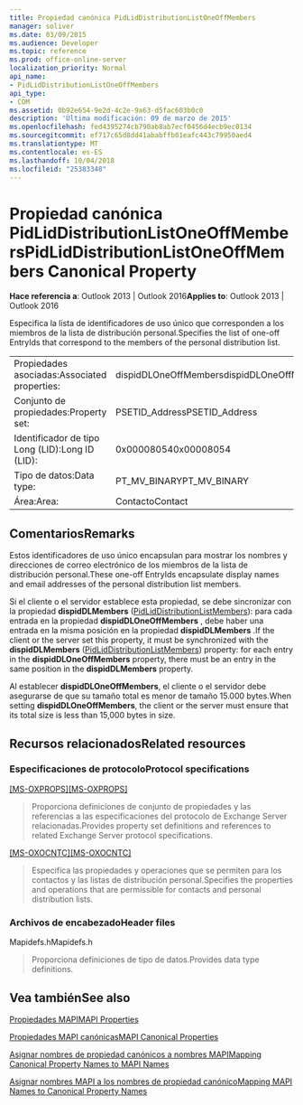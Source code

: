 ```yaml
---
title: Propiedad canónica PidLidDistributionListOneOffMembers
manager: soliver
ms.date: 03/09/2015
ms.audience: Developer
ms.topic: reference
ms.prod: office-online-server
localization_priority: Normal
api_name:
- PidLidDistributionListOneOffMembers
api_type:
- COM
ms.assetid: 0b92e654-9e2d-4c2e-9a63-d5fac603b0c0
description: 'Última modificación: 09 de marzo de 2015'
ms.openlocfilehash: fed4395274cb790ab8ab7ecf0456d4ecb9ec0134
ms.sourcegitcommit: ef717c65d8dd41ababffb01eafc443c79950aed4
ms.translationtype: MT
ms.contentlocale: es-ES
ms.lasthandoff: 10/04/2018
ms.locfileid: "25383348"
---
```

# <a name="pidliddistributionlistoneoffmembers-canonical-property"></a><span data-ttu-id="7a088-103">Propiedad canónica PidLidDistributionListOneOffMembers</span><span class="sxs-lookup"><span data-stu-id="7a088-103">PidLidDistributionListOneOffMembers Canonical Property</span></span>

  
  
<span data-ttu-id="7a088-104">**Hace referencia a**: Outlook 2013 | Outlook 2016</span><span class="sxs-lookup"><span data-stu-id="7a088-104">**Applies to**: Outlook 2013 | Outlook 2016</span></span> 
  
<span data-ttu-id="7a088-105">Especifica la lista de identificadores de uso único que corresponden a los miembros de la lista de distribución personal.</span><span class="sxs-lookup"><span data-stu-id="7a088-105">Specifies the list of one-off EntryIds that correspond to the members of the personal distribution list.</span></span>
  
|||
|:-----|:-----|
|<span data-ttu-id="7a088-106">Propiedades asociadas:</span><span class="sxs-lookup"><span data-stu-id="7a088-106">Associated properties:</span></span>  <br/> |<span data-ttu-id="7a088-107">dispidDLOneOffMembers</span><span class="sxs-lookup"><span data-stu-id="7a088-107">dispidDLOneOffMembers</span></span>  <br/> |
|<span data-ttu-id="7a088-108">Conjunto de propiedades:</span><span class="sxs-lookup"><span data-stu-id="7a088-108">Property set:</span></span>  <br/> |<span data-ttu-id="7a088-109">PSETID_Address</span><span class="sxs-lookup"><span data-stu-id="7a088-109">PSETID_Address</span></span>  <br/> |
|<span data-ttu-id="7a088-110">Identificador de tipo Long (LID):</span><span class="sxs-lookup"><span data-stu-id="7a088-110">Long ID (LID):</span></span>  <br/> |<span data-ttu-id="7a088-111">0x00008054</span><span class="sxs-lookup"><span data-stu-id="7a088-111">0x00008054</span></span>  <br/> |
|<span data-ttu-id="7a088-112">Tipo de datos:</span><span class="sxs-lookup"><span data-stu-id="7a088-112">Data type:</span></span>  <br/> |<span data-ttu-id="7a088-113">PT_MV_BINARY</span><span class="sxs-lookup"><span data-stu-id="7a088-113">PT_MV_BINARY</span></span>  <br/> |
|<span data-ttu-id="7a088-114">Área:</span><span class="sxs-lookup"><span data-stu-id="7a088-114">Area:</span></span>  <br/> |<span data-ttu-id="7a088-115">Contacto</span><span class="sxs-lookup"><span data-stu-id="7a088-115">Contact</span></span>  <br/> |
   
## <a name="remarks"></a><span data-ttu-id="7a088-116">Comentarios</span><span class="sxs-lookup"><span data-stu-id="7a088-116">Remarks</span></span>

<span data-ttu-id="7a088-117">Estos identificadores de uso único encapsulan para mostrar los nombres y direcciones de correo electrónico de los miembros de la lista de distribución personal.</span><span class="sxs-lookup"><span data-stu-id="7a088-117">These one-off EntryIds encapsulate display names and email addresses of the personal distribution list members.</span></span>
  
<span data-ttu-id="7a088-118">Si el cliente o el servidor establece esta propiedad, se debe sincronizar con la propiedad **dispidDLMembers** ([PidLidDistributionListMembers](pidliddistributionlistmembers-canonical-property.md)): para cada entrada en la propiedad **dispidDLOneOffMembers** , debe haber una entrada en la misma posición en la propiedad **dispidDLMembers** .</span><span class="sxs-lookup"><span data-stu-id="7a088-118">If the client or the server set this property, it must be synchronized with the **dispidDLMembers** ([PidLidDistributionListMembers](pidliddistributionlistmembers-canonical-property.md)) property: for each entry in the **dispidDLOneOffMembers** property, there must be an entry in the same position in the **dispidDLMembers** property.</span></span> 
  
<span data-ttu-id="7a088-119">Al establecer **dispidDLOneOffMembers**, el cliente o el servidor debe asegurarse de que su tamaño total es menor de tamaño 15.000 bytes.</span><span class="sxs-lookup"><span data-stu-id="7a088-119">When setting **dispidDLOneOffMembers**, the client or the server must ensure that its total size is less than 15,000 bytes in size.</span></span>
  
## <a name="related-resources"></a><span data-ttu-id="7a088-120">Recursos relacionados</span><span class="sxs-lookup"><span data-stu-id="7a088-120">Related resources</span></span>

### <a name="protocol-specifications"></a><span data-ttu-id="7a088-121">Especificaciones de protocolo</span><span class="sxs-lookup"><span data-stu-id="7a088-121">Protocol specifications</span></span>

<span data-ttu-id="7a088-122">[[MS-OXPROPS]](https://msdn.microsoft.com/library/f6ab1613-aefe-447d-a49c-18217230b148%28Office.15%29.aspx)</span><span class="sxs-lookup"><span data-stu-id="7a088-122">[[MS-OXPROPS]](https://msdn.microsoft.com/library/f6ab1613-aefe-447d-a49c-18217230b148%28Office.15%29.aspx)</span></span>
  
> <span data-ttu-id="7a088-123">Proporciona definiciones de conjunto de propiedades y las referencias a las especificaciones del protocolo de Exchange Server relacionadas.</span><span class="sxs-lookup"><span data-stu-id="7a088-123">Provides property set definitions and references to related Exchange Server protocol specifications.</span></span>
    
<span data-ttu-id="7a088-124">[[MS-OXOCNTC]](https://msdn.microsoft.com/library/9b636532-9150-4836-9635-9c9b756c9ccf%28Office.15%29.aspx)</span><span class="sxs-lookup"><span data-stu-id="7a088-124">[[MS-OXOCNTC]](https://msdn.microsoft.com/library/9b636532-9150-4836-9635-9c9b756c9ccf%28Office.15%29.aspx)</span></span>
  
> <span data-ttu-id="7a088-125">Especifica las propiedades y operaciones que se permiten para los contactos y las listas de distribución personal.</span><span class="sxs-lookup"><span data-stu-id="7a088-125">Specifies the properties and operations that are permissible for contacts and personal distribution lists.</span></span>
    
### <a name="header-files"></a><span data-ttu-id="7a088-126">Archivos de encabezado</span><span class="sxs-lookup"><span data-stu-id="7a088-126">Header files</span></span>

<span data-ttu-id="7a088-127">Mapidefs.h</span><span class="sxs-lookup"><span data-stu-id="7a088-127">Mapidefs.h</span></span>
  
> <span data-ttu-id="7a088-128">Proporciona definiciones de tipo de datos.</span><span class="sxs-lookup"><span data-stu-id="7a088-128">Provides data type definitions.</span></span>
    
## <a name="see-also"></a><span data-ttu-id="7a088-129">Vea también</span><span class="sxs-lookup"><span data-stu-id="7a088-129">See also</span></span>



[<span data-ttu-id="7a088-130">Propiedades MAPI</span><span class="sxs-lookup"><span data-stu-id="7a088-130">MAPI Properties</span></span>](mapi-properties.md)
  
[<span data-ttu-id="7a088-131">Propiedades MAPI canónicas</span><span class="sxs-lookup"><span data-stu-id="7a088-131">MAPI Canonical Properties</span></span>](mapi-canonical-properties.md)
  
[<span data-ttu-id="7a088-132">Asignar nombres de propiedad canónicos a nombres MAPI</span><span class="sxs-lookup"><span data-stu-id="7a088-132">Mapping Canonical Property Names to MAPI Names</span></span>](mapping-canonical-property-names-to-mapi-names.md)
  
[<span data-ttu-id="7a088-133">Asignar nombres MAPI a los nombres de propiedad canónico</span><span class="sxs-lookup"><span data-stu-id="7a088-133">Mapping MAPI Names to Canonical Property Names</span></span>](mapping-mapi-names-to-canonical-property-names.md)

